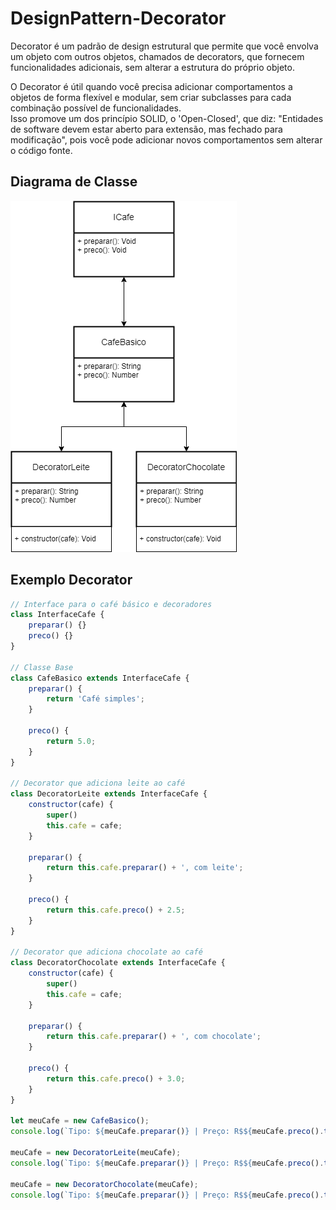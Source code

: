 # DesignPattern-Decorator

<p>Decorator é um padrão de design estrutural que permite que você envolva um objeto com outros objetos, chamados de decorators, que fornecem funcionalidades adicionais, sem alterar a estrutura do próprio objeto.</p>
<p>O Decorator é útil quando você precisa adicionar comportamentos a objetos de forma flexível e modular, sem criar subclasses para cada combinação possível de funcionalidades.<br/>
Isso promove um dos princípio SOLID, o 'Open-Closed', que diz: "Entidades de software devem estar aberto para extensão, mas fechado para modificação", pois você pode adicionar novos comportamentos sem alterar o código fonte.</p>
<h2>Diagrama de Classe</h2>
<img src="./decorator.png">
<br/>
<h2>Exemplo Decorator</h2>

```js
// Interface para o café básico e decoradores
class InterfaceCafe {
    preparar() {}
    preco() {}
}

// Classe Base
class CafeBasico extends InterfaceCafe {
    preparar() {
        return 'Café simples';
    }

    preco() {
        return 5.0;
    }
}

// Decorator que adiciona leite ao café
class DecoratorLeite extends InterfaceCafe {
    constructor(cafe) {
        super()
        this.cafe = cafe;
    }

    preparar() {
        return this.cafe.preparar() + ', com leite';
    }

    preco() {
        return this.cafe.preco() + 2.5;
    }
}

// Decorator que adiciona chocolate ao café
class DecoratorChocolate extends InterfaceCafe {
    constructor(cafe) {
        super()
        this.cafe = cafe;
    }

    preparar() {
        return this.cafe.preparar() + ', com chocolate';
    }

    preco() {
        return this.cafe.preco() + 3.0;
    }
}

let meuCafe = new CafeBasico();
console.log(`Tipo: ${meuCafe.preparar()} | Preço: R$${meuCafe.preco().toFixed(2)}`);

meuCafe = new DecoratorLeite(meuCafe);
console.log(`Tipo: ${meuCafe.preparar()} | Preço: R$${meuCafe.preco().toFixed(2)}`);

meuCafe = new DecoratorChocolate(meuCafe);
console.log(`Tipo: ${meuCafe.preparar()} | Preço: R$${meuCafe.preco().toFixed(2)}`);
```